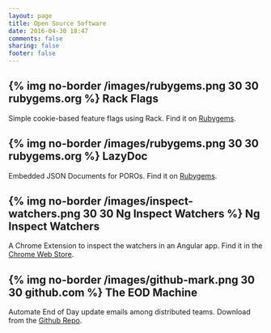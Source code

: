 ```yaml
---
layout: page
title: Open Source Software
date: 2016-04-30 18:47
comments: false
sharing: false
footer: false
---
```


## {% img no-border /images/rubygems.png 30 30 rubygems.org %} Rack Flags

Simple cookie-based feature flags using Rack. Find it on [Rubygems](https://rubygems.org/gems/rack-flags).


## {% img no-border /images/rubygems.png 30 30 rubygems.org %} LazyDoc

Embedded JSON Documents for POROs. Find it on [Rubygems](https://rubygems.org/gems/lazy_doc).


## {% img no-border /images/inspect-watchers.png 30 30 Ng Inspect Watchers %} Ng Inspect Watchers

A Chrome Extension to inspect the watchers in an Angular app. Find it in the [Chrome Web Store](https://chrome.google.com/webstore/detail/angularjs-inspect-watcher/gdfcinoagafkodbnkjemaajfahnmfkhg).


## {% img no-border /images/github-mark.png 30 30 github.com %} The EOD Machine

Automate End of Day update emails among distributed teams. Download from the [Github Repo](https://github.com/ryanoglesby08/the-eod-machine).
